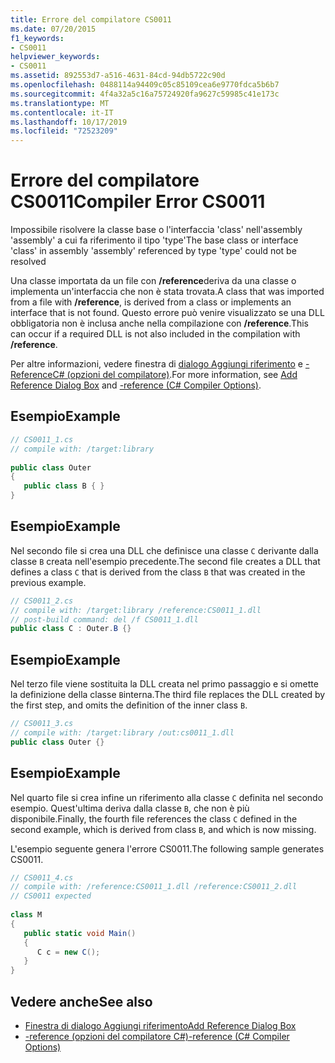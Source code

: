 ```yaml
---
title: Errore del compilatore CS0011
ms.date: 07/20/2015
f1_keywords:
- CS0011
helpviewer_keywords:
- CS0011
ms.assetid: 892553d7-a516-4631-84cd-94db5722c90d
ms.openlocfilehash: 0488114a94409c05c85109cea6e9770fdca5b6b7
ms.sourcegitcommit: 4f4a32a5c16a75724920fa9627c59985c41e173c
ms.translationtype: MT
ms.contentlocale: it-IT
ms.lasthandoff: 10/17/2019
ms.locfileid: "72523209"
---
```

# <a name="compiler-error-cs0011"></a><span data-ttu-id="dde05-102">Errore del compilatore CS0011</span><span class="sxs-lookup"><span data-stu-id="dde05-102">Compiler Error CS0011</span></span>
<span data-ttu-id="dde05-103">Impossibile risolvere la classe base o l'interfaccia 'class' nell'assembly 'assembly' a cui fa riferimento il tipo 'type'</span><span class="sxs-lookup"><span data-stu-id="dde05-103">The base class or interface 'class' in assembly 'assembly' referenced by type 'type' could not be resolved</span></span>  
  
 <span data-ttu-id="dde05-104">Una classe importata da un file con **/reference**deriva da una classe o implementa un'interfaccia che non è stata trovata.</span><span class="sxs-lookup"><span data-stu-id="dde05-104">A class that was imported from a file with **/reference**, is derived from a class or implements an interface that is not found.</span></span> <span data-ttu-id="dde05-105">Questo errore può venire visualizzato se una DLL obbligatoria non è inclusa anche nella compilazione con **/reference**.</span><span class="sxs-lookup"><span data-stu-id="dde05-105">This can occur if a required DLL is not also included in the compilation with **/reference**.</span></span>  
  
 <span data-ttu-id="dde05-106">Per altre informazioni, vedere finestra di [dialogo Aggiungi riferimento](/visualstudio/ide/how-to-add-or-remove-references-by-using-the-reference-manager) e [-ReferenceC# (opzioni del compilatore)](../language-reference/compiler-options/reference-compiler-option.md).</span><span class="sxs-lookup"><span data-stu-id="dde05-106">For more information, see [Add Reference Dialog Box](/visualstudio/ide/how-to-add-or-remove-references-by-using-the-reference-manager) and [-reference (C# Compiler Options)](../language-reference/compiler-options/reference-compiler-option.md).</span></span>  
  
## <a name="example"></a><span data-ttu-id="dde05-107">Esempio</span><span class="sxs-lookup"><span data-stu-id="dde05-107">Example</span></span>  
  
```csharp  
// CS0011_1.cs  
// compile with: /target:library  
  
public class Outer   
{  
   public class B { }  
}  
```  
  
## <a name="example"></a><span data-ttu-id="dde05-108">Esempio</span><span class="sxs-lookup"><span data-stu-id="dde05-108">Example</span></span>  
 <span data-ttu-id="dde05-109">Nel secondo file si crea una DLL che definisce una classe `C` derivante dalla classe `B` creata nell'esempio precedente.</span><span class="sxs-lookup"><span data-stu-id="dde05-109">The second file creates a DLL that defines a class `C` that is derived from the class `B` that was created in the previous example.</span></span>  
  
```csharp  
// CS0011_2.cs  
// compile with: /target:library /reference:CS0011_1.dll  
// post-build command: del /f CS0011_1.dll  
public class C : Outer.B {}  
```  
  
## <a name="example"></a><span data-ttu-id="dde05-110">Esempio</span><span class="sxs-lookup"><span data-stu-id="dde05-110">Example</span></span>  
 <span data-ttu-id="dde05-111">Nel terzo file viene sostituita la DLL creata nel primo passaggio e si omette la definizione della classe `B`interna.</span><span class="sxs-lookup"><span data-stu-id="dde05-111">The third file replaces the DLL created by the first step, and omits the definition of the inner class `B`.</span></span>  
  
```csharp  
// CS0011_3.cs  
// compile with: /target:library /out:cs0011_1.dll  
public class Outer {}  
```  
  
## <a name="example"></a><span data-ttu-id="dde05-112">Esempio</span><span class="sxs-lookup"><span data-stu-id="dde05-112">Example</span></span>  
 <span data-ttu-id="dde05-113">Nel quarto file si crea infine un riferimento alla classe `C` definita nel secondo esempio. Quest'ultima deriva dalla classe `B`, che non è più disponibile.</span><span class="sxs-lookup"><span data-stu-id="dde05-113">Finally, the fourth file references the class `C` defined in the second example, which is derived from class `B`, and which is now missing.</span></span>  
  
 <span data-ttu-id="dde05-114">L'esempio seguente genera l'errore CS0011.</span><span class="sxs-lookup"><span data-stu-id="dde05-114">The following sample generates CS0011.</span></span>  
  
```csharp  
// CS0011_4.cs  
// compile with: /reference:CS0011_1.dll /reference:CS0011_2.dll  
// CS0011 expected  
  
class M  
{  
   public static void Main()  
   {  
      C c = new C();  
   }  
}  
```  
  
## <a name="see-also"></a><span data-ttu-id="dde05-115">Vedere anche</span><span class="sxs-lookup"><span data-stu-id="dde05-115">See also</span></span>

- [<span data-ttu-id="dde05-116">Finestra di dialogo Aggiungi riferimento</span><span class="sxs-lookup"><span data-stu-id="dde05-116">Add Reference Dialog Box</span></span>](/visualstudio/ide/how-to-add-or-remove-references-by-using-the-reference-manager)
- [<span data-ttu-id="dde05-117">-reference (opzioni del compilatore C#)</span><span class="sxs-lookup"><span data-stu-id="dde05-117">-reference (C# Compiler Options)</span></span>](../language-reference/compiler-options/reference-compiler-option.md)
